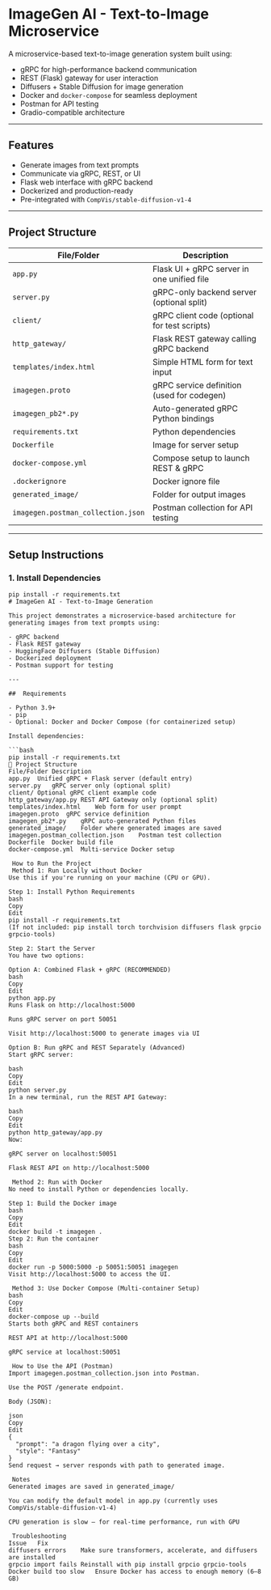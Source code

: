 # ImageGen AI - Text-to-Image Microservice

A microservice-based text-to-image generation system built using:

- gRPC for high-performance backend communication  
- REST (Flask) gateway for user interaction  
- Diffusers + Stable Diffusion for image generation  
- Docker and `docker-compose` for seamless deployment  
- Postman for API testing  
- Gradio-compatible architecture  

---

## Features

- Generate images from text prompts  
- Communicate via gRPC, REST, or UI  
- Flask web interface with gRPC backend  
- Dockerized and production-ready  
- Pre-integrated with `CompVis/stable-diffusion-v1-4`  

---

## Project Structure

| File/Folder               | Description                                   |
|--------------------------|-----------------------------------------------|
| `app.py`                 | Flask UI + gRPC server in one unified file    |
| `server.py`              | gRPC-only backend server (optional split)     |
| `client/`                | gRPC client code (optional for test scripts)  |
| `http_gateway/`          | Flask REST gateway calling gRPC backend       |
| `templates/index.html`   | Simple HTML form for text input               |
| `imagegen.proto`         | gRPC service definition (used for codegen)    |
| `imagegen_pb2*.py`       | Auto-generated gRPC Python bindings           |
| `requirements.txt`       | Python dependencies                           |
| `Dockerfile`             | Image for server setup                        |
| `docker-compose.yml`     | Compose setup to launch REST & gRPC           |
| `.dockerignore`          | Docker ignore file                            |
| `generated_image/`       | Folder for output images                      |
| `imagegen.postman_collection.json` | Postman collection for API testing   |

---

## Setup Instructions

### 1. Install Dependencies

```
pip install -r requirements.txt
# ImageGen AI - Text-to-Image Generation

This project demonstrates a microservice-based architecture for generating images from text prompts using:

- gRPC backend
- Flask REST gateway
- HuggingFace Diffusers (Stable Diffusion)
- Dockerized deployment
- Postman support for testing

---

##  Requirements

- Python 3.9+
- pip
- Optional: Docker and Docker Compose (for containerized setup)

Install dependencies:

```bash
pip install -r requirements.txt
📁 Project Structure
File/Folder	Description
app.py	Unified gRPC + Flask server (default entry)
server.py	gRPC server only (optional split)
client/	Optional gRPC client example code
http_gateway/app.py	REST API Gateway only (optional split)
templates/index.html	Web form for user prompt
imagegen.proto	gRPC service definition
imagegen_pb2*.py	gRPC auto-generated Python files
generated_image/	Folder where generated images are saved
imagegen.postman_collection.json	Postman test collection
Dockerfile	Docker build file
docker-compose.yml	Multi-service Docker setup

 How to Run the Project
 Method 1: Run Locally without Docker
Use this if you're running on your machine (CPU or GPU).

Step 1: Install Python Requirements
bash
Copy
Edit
pip install -r requirements.txt
(If not included: pip install torch torchvision diffusers flask grpcio grpcio-tools)

Step 2: Start the Server
You have two options:

Option A: Combined Flask + gRPC (RECOMMENDED)
bash
Copy
Edit
python app.py
Runs Flask on http://localhost:5000

Runs gRPC server on port 50051

Visit http://localhost:5000 to generate images via UI

Option B: Run gRPC and REST Separately (Advanced)
Start gRPC server:

bash
Copy
Edit
python server.py
In a new terminal, run the REST API Gateway:

bash
Copy
Edit
python http_gateway/app.py
Now:

gRPC server on localhost:50051

Flask REST API on http://localhost:5000

 Method 2: Run with Docker
No need to install Python or dependencies locally.

Step 1: Build the Docker image
bash
Copy
Edit
docker build -t imagegen .
Step 2: Run the container
bash
Copy
Edit
docker run -p 5000:5000 -p 50051:50051 imagegen
Visit http://localhost:5000 to access the UI.

 Method 3: Use Docker Compose (Multi-container Setup)
bash
Copy
Edit
docker-compose up --build
Starts both gRPC and REST containers

REST API at http://localhost:5000

gRPC service at localhost:50051

 How to Use the API (Postman)
Import imagegen.postman_collection.json into Postman.

Use the POST /generate endpoint.

Body (JSON):

json
Copy
Edit
{
  "prompt": "a dragon flying over a city",
  "style": "Fantasy"
}
Send request → server responds with path to generated image.

 Notes
Generated images are saved in generated_image/

You can modify the default model in app.py (currently uses CompVis/stable-diffusion-v1-4)

CPU generation is slow – for real-time performance, run with GPU

 Troubleshooting
Issue	Fix
diffusers errors	Make sure transformers, accelerate, and diffusers are installed
grpcio import fails	Reinstall with pip install grpcio grpcio-tools
Docker build too slow	Ensure Docker has access to enough memory (6–8 GB)

